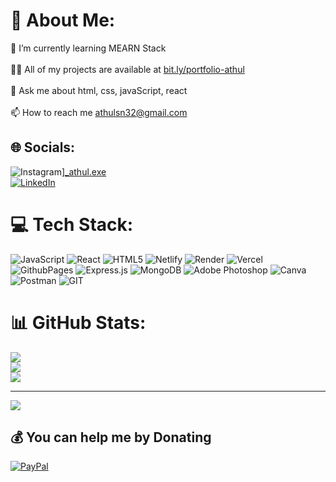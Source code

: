 # 💫 About Me:
🌱 I’m currently learning MEARN Stack<br><br>👨‍💻 All of my projects are available at <a href="bit.ly/portfolio-athul">bit.ly/portfolio-athul</a><br><br>💬 Ask me about html, css, javaScript, react<br><br>📫 How to reach me athulsn32@gmail.com


## 🌐 Socials:
![Instagram](https://img.shields.io/badge/Instagram-%23E4405F.svg?logo=Instagram&logoColor=white)]<a href="https://instagram.com/_athul.exe">_athul.exe</a><br> [![LinkedIn](https://img.shields.io/badge/LinkedIn-%230077B5.svg?logo=linkedin&logoColor=white)](https://linkedin.com/in/athul-nair123) 

# 💻 Tech Stack:
![JavaScript](https://img.shields.io/badge/javascript-%23323330.svg?style=for-the-badge&logo=javascript&logoColor=%23F7DF1E) ![React](https://img.shields.io/badge/react-%2320232a.svg?style=for-the-badge&logo=react&logoColor=%2361DAFB) ![HTML5](https://img.shields.io/badge/html5-%23E34F26.svg?style=for-the-badge&logo=html5&logoColor=white) ![Netlify](https://img.shields.io/badge/netlify-%23000000.svg?style=for-the-badge&logo=netlify&logoColor=#00C7B7) ![Render](https://img.shields.io/badge/Render-%46E3B7.svg?style=for-the-badge&logo=render&logoColor=white) ![Vercel](https://img.shields.io/badge/vercel-%23000000.svg?style=for-the-badge&logo=vercel&logoColor=white) ![GithubPages](https://img.shields.io/badge/github%20pages-121013?style=for-the-badge&logo=github&logoColor=white) ![Express.js](https://img.shields.io/badge/express.js-%23404d59.svg?style=for-the-badge&logo=express&logoColor=%2361DAFB) ![MongoDB](https://img.shields.io/badge/MongoDB-%234ea94b.svg?style=for-the-badge&logo=mongodb&logoColor=white) ![Adobe Photoshop](https://img.shields.io/badge/adobe%20photoshop-%2331A8FF.svg?style=for-the-badge&logo=adobe%20photoshop&logoColor=white) ![Canva](https://img.shields.io/badge/Canva-%2300C4CC.svg?style=for-the-badge&logo=Canva&logoColor=white) ![Postman](https://img.shields.io/badge/Postman-FF6C37?style=for-the-badge&logo=postman&logoColor=white) ![GIT](https://img.shields.io/badge/Git-fc6d26?style=for-the-badge&logo=git&logoColor=white)
# 📊 GitHub Stats:
![](https://github-readme-stats.vercel.app/api?username=Athulsn10&theme=dark&hide_border=false&include_all_commits=true&count_private=false)<br/>
![](https://github-readme-streak-stats.herokuapp.com/?user=Athulsn10&theme=dark&hide_border=false)<br/>
![](https://github-readme-stats.vercel.app/api/top-langs/?username=Athulsn10&theme=dark&hide_border=false&include_all_commits=true&count_private=false&layout=compact)

---
[![](https://visitcount.itsvg.in/api?id=Athulsn10&icon=0&color=0)](https://visitcount.itsvg.in)

  ## 💰 You can help me by Donating
  [![PayPal](https://img.shields.io/badge/PayPal-00457C?style=for-the-badge&logo=paypal&logoColor=white)](https://paypal.me/paypal.me/bcky1010) 

  
<!-- Proudly created with GPRM ( https://gprm.itsvg.in ) -->
